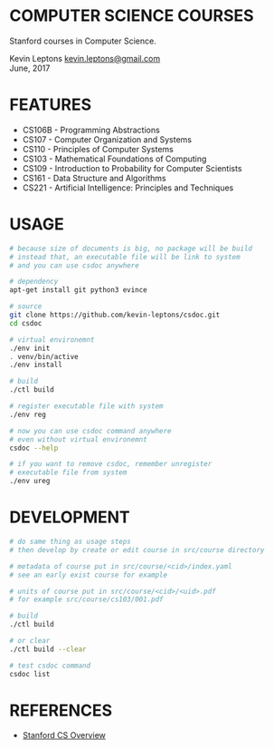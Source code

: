 # COMPUTER SCIENCE COURSES

Stanford courses in Computer Science.

Kevin Leptons <kevin.leptons@gmail.com> <br>
June, 2017

# FEATURES

- CS106B - Programming Abstractions
- CS107 - Computer Organization and Systems
- CS110 - Principles of Computer Systems
- CS103 - Mathematical Foundations of Computing
- CS109 - Introduction to Probability for Computer Scientists
- CS161 - Data Structure and Algorithms
- CS221 - Artificial Intelligence: Principles and Techniques

# USAGE

```bash
# because size of documents is big, no package will be build
# instead that, an executable file will be link to system
# and you can use csdoc anywhere

# dependency
apt-get install git python3 evince

# source
git clone https://github.com/kevin-leptons/csdoc.git
cd csdoc

# virtual environemnt
./env init
. venv/bin/active
./env install

# build
./ctl build

# register executable file with system
./env reg

# now you can use csdoc command anywhere
# even without virtual environemnt
csdoc --help

# if you want to remove csdoc, remember unregister
# executable file from system
./env ureg
```

# DEVELOPMENT

```bash
# do same thing as usage steps
# then develop by create or edit course in src/course directory

# metadata of course put in src/course/<cid>/index.yaml
# see an early exist course for example

# units of course put in src/course/<cid>/<uid>.pdf
# for example src/course/cs103/001.pdf

# build
./ctl build

# or clear
./ctl build --clear

# test csdoc command
csdoc list
```

# REFERENCES

- [Stanford CS Overview](http://csmajor.stanford.edu/Requirements.shtml)
